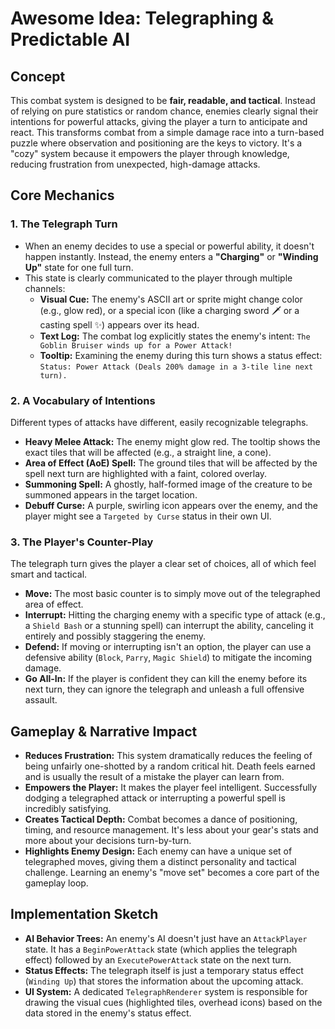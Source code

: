 # Awesome Idea: Telegraphing & Predictable AI

## Concept

This combat system is designed to be **fair, readable, and tactical**. Instead of relying on pure statistics or random chance, enemies clearly signal their intentions for powerful attacks, giving the player a turn to anticipate and react. This transforms combat from a simple damage race into a turn-based puzzle where observation and positioning are the keys to victory. It's a "cozy" system because it empowers the player through knowledge, reducing frustration from unexpected, high-damage attacks.

## Core Mechanics

### 1. The Telegraph Turn

*   When an enemy decides to use a special or powerful ability, it doesn't happen instantly. Instead, the enemy enters a **"Charging"** or **"Winding Up"** state for one full turn.
*   This state is clearly communicated to the player through multiple channels:
    *   **Visual Cue:** The enemy's ASCII art or sprite might change color (e.g., glow red), or a special icon (like a charging sword 🗡️ or a casting spell ✨) appears over its head.
    *   **Text Log:** The combat log explicitly states the enemy's intent: `The Goblin Bruiser winds up for a Power Attack!`
    *   **Tooltip:** Examining the enemy during this turn shows a status effect: `Status: Power Attack (Deals 200% damage in a 3-tile line next turn).`

### 2. A Vocabulary of Intentions

Different types of attacks have different, easily recognizable telegraphs.

*   **Heavy Melee Attack:** The enemy might glow red. The tooltip shows the exact tiles that will be affected (e.g., a straight line, a cone).
*   **Area of Effect (AoE) Spell:** The ground tiles that will be affected by the spell next turn are highlighted with a faint, colored overlay.
*   **Summoning Spell:** A ghostly, half-formed image of the creature to be summoned appears in the target location.
*   **Debuff Curse:** A purple, swirling icon appears over the enemy, and the player might see a `Targeted by Curse` status in their own UI.

### 3. The Player's Counter-Play

The telegraph turn gives the player a clear set of choices, all of which feel smart and tactical.

*   **Move:** The most basic counter is to simply move out of the telegraphed area of effect.
*   **Interrupt:** Hitting the charging enemy with a specific type of attack (e.g., a `Shield Bash` or a stunning spell) can interrupt the ability, canceling it entirely and possibly staggering the enemy.
*   **Defend:** If moving or interrupting isn't an option, the player can use a defensive ability (`Block`, `Parry`, `Magic Shield`) to mitigate the incoming damage.
*   **Go All-In:** If the player is confident they can kill the enemy before its next turn, they can ignore the telegraph and unleash a full offensive assault.

## Gameplay & Narrative Impact

*   **Reduces Frustration:** This system dramatically reduces the feeling of being unfairly one-shotted by a random critical hit. Death feels earned and is usually the result of a mistake the player can learn from.
*   **Empowers the Player:** It makes the player feel intelligent. Successfully dodging a telegraphed attack or interrupting a powerful spell is incredibly satisfying.
*   **Creates Tactical Depth:** Combat becomes a dance of positioning, timing, and resource management. It's less about your gear's stats and more about your decisions turn-by-turn.
*   **Highlights Enemy Design:** Each enemy can have a unique set of telegraphed moves, giving them a distinct personality and tactical challenge. Learning an enemy's "move set" becomes a core part of the gameplay loop.

## Implementation Sketch

*   **AI Behavior Trees:** An enemy's AI doesn't just have an `AttackPlayer` state. It has a `BeginPowerAttack` state (which applies the telegraph effect) followed by an `ExecutePowerAttack` state on the next turn.
*   **Status Effects:** The telegraph itself is just a temporary status effect (`Winding Up`) that stores the information about the upcoming attack.
*   **UI System:** A dedicated `TelegraphRenderer` system is responsible for drawing the visual cues (highlighted tiles, overhead icons) based on the data stored in the enemy's status effect.
